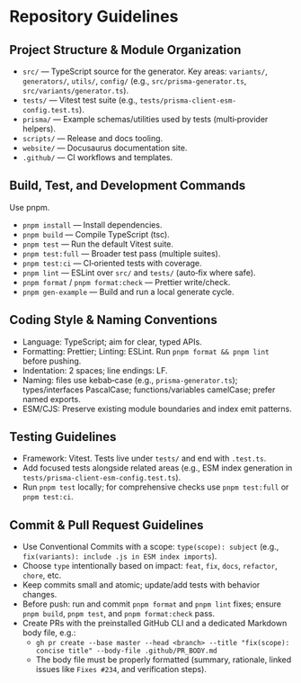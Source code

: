 # Repository Guidelines

## Project Structure & Module Organization
- `src/` — TypeScript source for the generator. Key areas: `variants/`, `generators/`, `utils/`, `config/` (e.g., `src/prisma-generator.ts`, `src/variants/generator.ts`).
- `tests/` — Vitest test suite (e.g., `tests/prisma-client-esm-config.test.ts`).
- `prisma/` — Example schemas/utilities used by tests (multi‑provider helpers).
- `scripts/` — Release and docs tooling.
- `website/` — Docusaurus documentation site.
- `.github/` — CI workflows and templates.

## Build, Test, and Development Commands
Use pnpm.
- `pnpm install` — Install dependencies.
- `pnpm build` — Compile TypeScript (tsc).
- `pnpm test` — Run the default Vitest suite.
- `pnpm test:full` — Broader test pass (multiple suites).
- `pnpm test:ci` — CI‑oriented tests with coverage.
- `pnpm lint` — ESLint over `src/` and `tests/` (auto‑fix where safe).
- `pnpm format` / `pnpm format:check` — Prettier write/check.
- `pnpm gen-example` — Build and run a local generate cycle.

## Coding Style & Naming Conventions
- Language: TypeScript; aim for clear, typed APIs.
- Formatting: Prettier; Linting: ESLint. Run `pnpm format && pnpm lint` before pushing.
- Indentation: 2 spaces; line endings: LF.
- Naming: files use kebab‑case (e.g., `prisma-generator.ts`); types/interfaces PascalCase; functions/variables camelCase; prefer named exports.
- ESM/CJS: Preserve existing module boundaries and index emit patterns.

## Testing Guidelines
- Framework: Vitest. Tests live under `tests/` and end with `.test.ts`.
- Add focused tests alongside related areas (e.g., ESM index generation in `tests/prisma-client-esm-config.test.ts`).
- Run `pnpm test` locally; for comprehensive checks use `pnpm test:full` or `pnpm test:ci`.

## Commit & Pull Request Guidelines
- Use Conventional Commits with a scope: `type(scope): subject` (e.g., `fix(variants): include .js in ESM index imports`).
- Choose `type` intentionally based on impact: `feat`, `fix`, `docs`, `refactor`, `chore`, etc.
- Keep commits small and atomic; update/add tests with behavior changes.
- Before push: run and commit `pnpm format` and `pnpm lint` fixes; ensure `pnpm build`, `pnpm test`, and `pnpm format:check` pass.
- Create PRs with the preinstalled GitHub CLI and a dedicated Markdown body file, e.g.:
  - `gh pr create --base master --head <branch> --title "fix(scope): concise title" --body-file .github/PR_BODY.md`
  - The body file must be properly formatted (summary, rationale, linked issues like `Fixes #234`, and verification steps).
